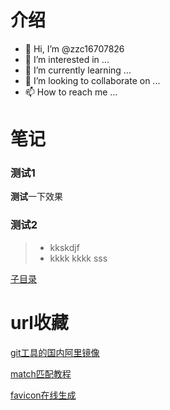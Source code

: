 # 介绍
- 👋 Hi, I’m @zzc16707826
- 👀 I’m interested in ...
- 🌱 I’m currently learning ...
- 💞️ I’m looking to collaborate on ...
- 📫 How to reach me ...

# 笔记
### 测试1
**测试**一下效果
### 测试2
>- kkskdjf
>- kkkk
>kkkk
>sss

[子目录](/?a.md "test")

<!---
haha 有意思
--->
# url收藏
[git工具的国内阿里镜像](https://registry.npmmirror.com/binary.html?path=git-for-windows/v2.43.0.windows.1/ "git软件")

[match匹配教程](https://juejin.cn/post/7220824286881136677 "match说明")

[favicon在线生成](https://www.logosc.cn/logo/favicon "favicon在线生成")
